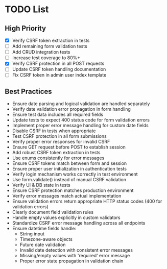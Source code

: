 # TODO List
## High Priority
- [x] Verify CSRF token extraction in tests
- [ ] Add remaining form validation tests
- [ ] Add CRUD integration tests
- [ ] Increase test coverage to 80%+
- [x] Verify CSRF protection in all POST requests
- [ ] Update CSRF token handling documentation
- [ ] Fix CSRF token in admin user index template

## Best Practices
- Ensure date parsing and logical validation are handled separately
- Verify date validation error propagation in form handling
- Ensure test data includes all required fields
- Update tests to expect 400 status code for form validation errors
- Implement proper error message handling for custom date fields
- Disable CSRF in tests when appropriate
- Test CSRF protection in all form submissions
- Verify proper error responses for invalid CSRF
- Ensure GET request before POST to establish session
- Add robust CSRF token extraction in tests
- Use enums consistently for error messages
- Ensure CSRF tokens match between form and session
- Ensure proper user initialization in authentication tests
- Verify login mechanism works correctly in test environment
- Use form.validate() instead of manual CSRF validation
- Verify UI & DB state in tests
- Ensure CSRF protection matches production environment
- Verify error messages match actual implementation
- Ensure validation errors return appropriate HTTP status codes (400 for validation errors)
- Clearly document field validation rules
- Handle empty values explicitly in custom validators
- Standardize CSRF error message handling across all endpoints
- Ensure datetime fields handle:
  - String input
  - Timezone-aware objects
  - Future date validation
  - Invalid date detection with consistent error messages
  - Missing/empty values with 'required' error message
  - Proper error state propagation in validation chain

